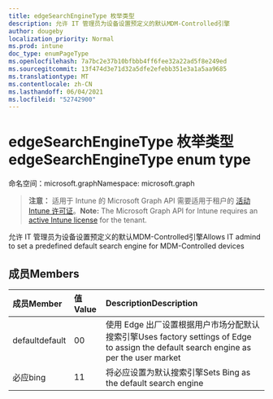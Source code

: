 ```yaml
---
title: edgeSearchEngineType 枚举类型
description: 允许 IT 管理员为设备设置预定义的默认MDM-Controlled引擎
author: dougeby
localization_priority: Normal
ms.prod: intune
doc_type: enumPageType
ms.openlocfilehash: 7a7bc2e37b10bfbbb4ff6fee32a22ad5f8e249ed
ms.sourcegitcommit: 13f474d3e71d32a5dfe2efebb351e3a1a5aa9685
ms.translationtype: MT
ms.contentlocale: zh-CN
ms.lasthandoff: 06/04/2021
ms.locfileid: "52742900"
---
```

# <a name="edgesearchenginetype-enum-type"></a><span data-ttu-id="15dd7-103">edgeSearchEngineType 枚举类型</span><span class="sxs-lookup"><span data-stu-id="15dd7-103">edgeSearchEngineType enum type</span></span>

<span data-ttu-id="15dd7-104">命名空间：microsoft.graph</span><span class="sxs-lookup"><span data-stu-id="15dd7-104">Namespace: microsoft.graph</span></span>

> <span data-ttu-id="15dd7-105">**注意：** 适用于 Intune 的 Microsoft Graph API 需要适用于租户的 [活动 Intune 许可证](https://go.microsoft.com/fwlink/?linkid=839381)。</span><span class="sxs-lookup"><span data-stu-id="15dd7-105">**Note:** The Microsoft Graph API for Intune requires an [active Intune license](https://go.microsoft.com/fwlink/?linkid=839381) for the tenant.</span></span>

<span data-ttu-id="15dd7-106">允许 IT 管理员为设备设置预定义的默认MDM-Controlled引擎</span><span class="sxs-lookup"><span data-stu-id="15dd7-106">Allows IT admind to set a predefined default search engine for MDM-Controlled devices</span></span>

## <a name="members"></a><span data-ttu-id="15dd7-107">成员</span><span class="sxs-lookup"><span data-stu-id="15dd7-107">Members</span></span>
|<span data-ttu-id="15dd7-108">成员</span><span class="sxs-lookup"><span data-stu-id="15dd7-108">Member</span></span>|<span data-ttu-id="15dd7-109">值</span><span class="sxs-lookup"><span data-stu-id="15dd7-109">Value</span></span>|<span data-ttu-id="15dd7-110">Description</span><span class="sxs-lookup"><span data-stu-id="15dd7-110">Description</span></span>|
|:---|:---|:---|
|<span data-ttu-id="15dd7-111">default</span><span class="sxs-lookup"><span data-stu-id="15dd7-111">default</span></span>|<span data-ttu-id="15dd7-112">0</span><span class="sxs-lookup"><span data-stu-id="15dd7-112">0</span></span>|<span data-ttu-id="15dd7-113">使用 Edge 出厂设置根据用户市场分配默认搜索引擎</span><span class="sxs-lookup"><span data-stu-id="15dd7-113">Uses factory settings of Edge to assign the default search engine as per the user market</span></span>|
|<span data-ttu-id="15dd7-114">必应</span><span class="sxs-lookup"><span data-stu-id="15dd7-114">bing</span></span>|<span data-ttu-id="15dd7-115">1</span><span class="sxs-lookup"><span data-stu-id="15dd7-115">1</span></span>|<span data-ttu-id="15dd7-116">将必应设置为默认搜索引擎</span><span class="sxs-lookup"><span data-stu-id="15dd7-116">Sets Bing as the default search engine</span></span>|




